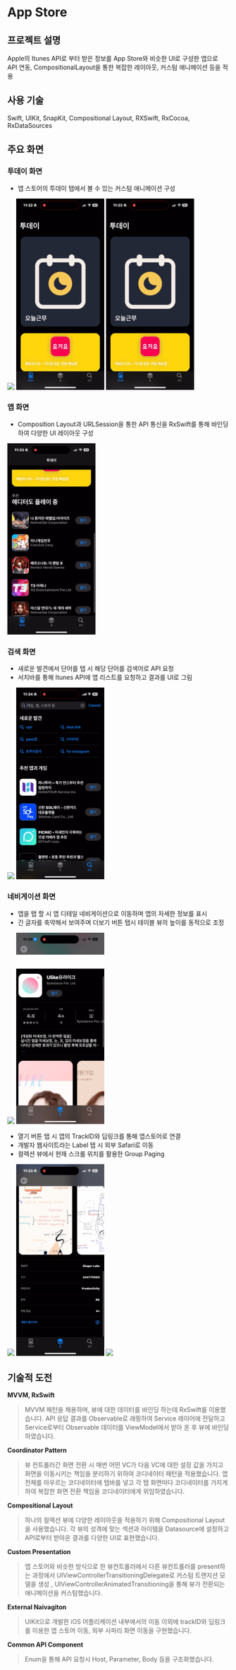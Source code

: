 # App Store

## 프로젝트 설명

Apple의 Itunes API로 부터 받은 정보를 App Store와 비슷한 UI로 구성한 앱으로  API 연동, CompositionalLayout을 통한 복잡한 레이아웃, 커스텀 애니메이션 등을 적용

## 사용 기술
Swift, UIKit, SnapKit, Compositional Layout, RXSwift, RxCocoa, RxDataSources


## 주요 화면

### 투데이 화면

- 앱 스토어의 투데이 탭에서 볼 수 있는 커스텀 애니메이션 구성

<p float="left">
    <img src="./images/투데이_전체.gif" width="200" />
    <img src="./images/투데이_디스미스.gif" width="200" />
    <img src="./images/투데이_스크롤다운.gif" width="200" />
</p>

### 앱 화면

- Composition Layout과 URLSession을 통한 API 통신을 RxSwift를 통해 바인딩하여 다양한 UI 레이아웃 구성

<p float="left">
    <img src="./images/앱_전체.gif" width="200" />
</p>

### 검색 화면

- 새로운 발견에서 단어를 탭 시 해당 단어를 검색어로 API 요청
- 서치바를 통해 Itunes API에 앱 리스트를 요청하고 결과를 UI로 그림

<p float="left">
    <img src="./images/검색_텀검색.gif" width="200" />
    <img src="./images/검색_서치바검색2.gif" width="200" />
</p>

### 네비게이션 화면

- 앱을 탭 할 시 앱 디테일 네비게이션으로 이동하며 앱의 자세한 정보를 표시
- 긴 글자를 축약해서 보여주며 더보기 버튼 탭시 테이블 뷰의 높이를 동적으로 조정

<p float="left">
    <img src="./images/디테일_화면이동.gif" width="200" />
    <img src="./images/디테일_동적스택뷰4.gif" width="200" />
</p>

- 열기 버튼 탭 시 앱의 TrackID와 딥링크를 통해 앱스토어로 연결
- 개발자 웹사이트라는 Label 탭 시 외부 Safari로 이동
- 컬렉션 뷰에서 현재 스크롤 위치를 활용한 Group Paging

<p float="left">
    <img src="./images/디테일_앱스토어이동2.gif" width="200" />
    <img src="./images/디테일_사파리이동.gif" width="200" />
    <img src="./images/디테일_컬렉션뷰_페이징.gif" width="200" />
</p>

## **기술적 도전**

**MVVM, RxSwift**

> MVVM 패턴을 채용하며, 뷰에 대한 데이터를 바인딩 하는데 RxSwift를 이용했습니다. API 응답 결과를 Observable로 래핑하여 Service 레이어에 전달하고 Service로부터 Observable 데이터를 ViewModel에서 받아 온 후 뷰에 바인딩하였습니다.
> 

**Coordinator Pattern**

> 뷰 컨트롤러간 화면 전환 시 매번 어떤 VC가 다음 VC에 대한 설정 값을 가지고 화면을 이동시키는 책임을 분리하기 위하여 코디네이터 패턴을 적용했습니다. 앱 전체를 아우르는 코디네이터에 탭바를 넣고 각 탭 화면마다 코디네이터를 가지게 하여 복잡한 화면 전환 책임을 코디네이터에게 위임하였습니다.
> 

**Compositional Layout**

> 하나의 컬렉션 뷰에 다양한 레이아웃을 적용하기 위해 Compositional Layout을 사용했습니다. 각 뷰의 성격에 맞는 섹션과 아이템을 Datasource에 설정하고 API로부터 받아온 결과를 다양한 UI로 표현했습니다.
> 

**Custom Presentation**

> 앱 스토어와 비슷한 방식으로 한 뷰컨트롤러에서 다른 뷰컨트롤러를 present하는 과정에서 UIViewControllerTransitioningDelegate로 커스텀 트랜지션 모델을 생성 , UIViewControllerAnimatedTransitioning을 통해 뷰가 전환되는 애니메이션을 커스텀했습니다.
> 

**External Naivagiton**

> UIKit으로 개발한 iOS 어플리케이션 내부에서의 이동 이외에 trackID와 딥링크를 이용한 앱 스토어 이동, 외부 사파리 화면 이동을 구현했습니다.
> 

**Common API Component**

> Enum을 통해 API 요청시 Host, Parameter, Body 등을 구조화했습니다.
